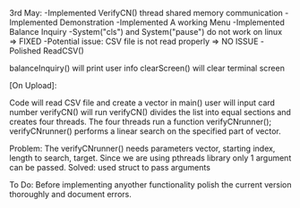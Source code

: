 3rd May:
-Implemented VerifyCN() thread shared memory communication
-Implemented Demonstration
-Implemented A working Menu
-Implemented Balance Inquiry
-System("cls") and System("pause") do not work on linux => FIXED
-Potential issue: CSV file is not read properly => NO ISSUE
-Polished ReadCSV()

balanceInquiry() will print user info
clearScreen() will clear terminal screen

[On Upload]:

Code will read CSV file and create a vector in main()
user will input card number
verifyCN() will run
verifyCN() divides the list into equal sections and creates four threads. The four threads run a function verifyCNrunner();
verifyCNrunner() performs a linear search on the specified part of vector.

Problem:
The verifyCNrunner() needs parameters vector, starting index, length to search, target. Since we are using pthreads library only 1 argument can be passed.
Solved:
used struct to pass arguments

To Do:
Before implementing anyother functionality polish the current version thoroughly and document errors.
